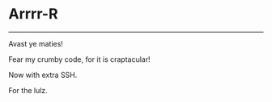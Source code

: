 # Arrrr-R
-----------------

Avast ye maties!

Fear my crumby code, for it is craptacular!

Now with extra SSH.

For the lulz.
